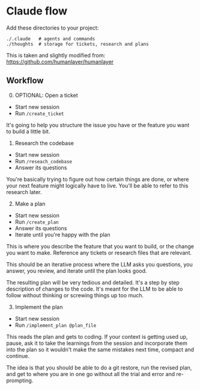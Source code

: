 # Claude flow

Add these directories to your project:

```
./.claude   # agents and commands
./thoughts  # storage for tickets, research and plans
```

This is taken and slightly modified from:
https://github.com/humanlayer/humanlayer

## Workflow

0. OPTIONAL: Open a ticket

- Start new session
- Run `/create_ticket`

It's going to help you structure the issue you have or the feature you want to build a little bit.

1. Research the codebase

- Start new session
- Run `/reseach_codebase`
- Answer its questions

You're basically trying to figure out how certain things are done, or where your next feature might logically have to live. You'll be able to refer to this research later.

2. Make a plan

- Start new session
- Run `/create_plan`
- Answer its questions
- Iterate until you're happy with the plan

This is where you describe the feature that you want to build, or the change you want to make. Reference any tickets or research files that are relevant.

This should be an iterative process where the LLM asks you questions, you answer, you review, and iterate until the plan looks good.

The resulting plan will be very tedious and detailed. It's a step by step description of changes to the code. It's meant for the LLM to be able to follow without thinking or screwing things up too much.

3. Implement the plan

- Start new session
- Run `/implement_plan @plan_file`

This reads the plan and gets to coding.
If your context is getting used up, pause, ask it to take the learnings from the session and incorporate them into the plan so it wouldn't make the same mistakes next time, compact and continue.

The idea is that you should be able to do a git restore, run the revised plan, and get to where you are in one go without all the trial and error and re-prompting.
